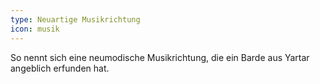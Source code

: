 ```yaml
---
type: Neuartige Musikrichtung
icon: musik
---
```


So nennt sich eine neumodische Musikrichtung, die ein Barde aus Yartar angeblich erfunden hat.
